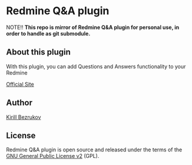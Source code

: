 # Redmine Q&A plugin
NOTE!! **This repo is mirror of Redmine Q&A plugin for personal use, in order to handle as git submodule.**

## About this plugin 
With this plugin, you can add Questions and Answers functionality to your Redmine

[Official Site](http://redminecrm.com/projects/questions/pages/1)

## Author

[Kirill Bezrukov](http://www.redmine.org/users/2250)

## License

Redmine Q&A plugin is open source and released under the terms of the [GNU General Public License v2](http://www.gnu.org/licenses/old-licenses/gpl-2.0.html) (GPL).
